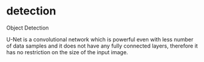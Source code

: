 # detection
Object Detection 

U-Net is a convolutional network which is powerful even with less number of data samples and it does not have any fully connected layers, therefore it has no restriction on the size of the input image.
